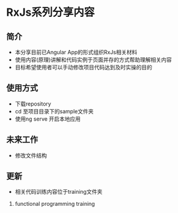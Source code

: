 # RxJs系列分享内容

## 简介

- 本分享目前已Angular App的形式组织RxJs相关材料
- 使用内容(原理)讲解和代码实例于页面并存的方式帮助理解相关内容
- 目标希望使用者可以手动修改项目代码达到及时实操的目的

## 使用方式

- 下载repository
- cd 至项目目录下的sample文件夹
- 使用ng serve 开启本地应用

## 未来工作

- 修改文件结构

## 更新

- 相关代码训练内容位于training文件夹

1. functional programming training
